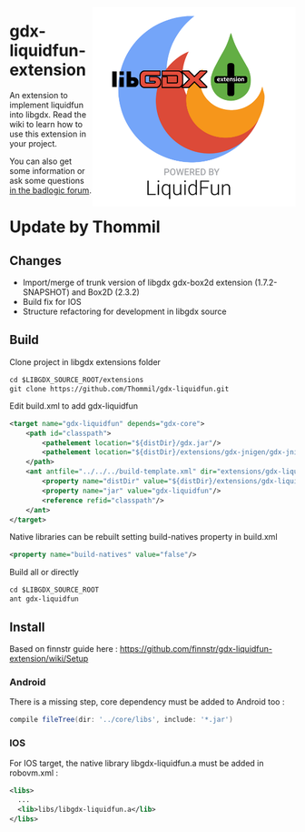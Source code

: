 <img src="liquidfun-extension-logo.png"
alt="gdx-liquidfun-extension logo" style="float:right;" />

gdx-liquidfun-extension
=======================

An extension to implement liquidfun into libgdx.
Read the wiki to learn how to use this extension in your project.

You can also get some information or ask some questions [in the badlogic forum][].

  [in the badlogic forum]: http://www.badlogicgames.com/forum/viewtopic.php?f=17&t=13717

Update by Thommil
=================
## Changes
* Import/merge of trunk version of libgdx gdx-box2d extension (1.7.2-SNAPSHOT) and Box2D (2.3.2)
* Build fix for IOS
* Structure refactoring for development in libgdx source

## Build

Clone project in libgdx extensions folder

```
cd $LIBGDX_SOURCE_ROOT/extensions
git clone https://github.com/Thommil/gdx-liquidfun.git
```

Edit build.xml to add gdx-liquidfun

```xml
<target name="gdx-liquidfun" depends="gdx-core">
	<path id="classpath">
		<pathelement location="${distDir}/gdx.jar"/>
		<pathelement location="${distDir}/extensions/gdx-jnigen/gdx-jnigen.jar"/>
	</path>
	<ant antfile="../../../build-template.xml" dir="extensions/gdx-liquidfun/gdx-liquidfun">
		<property name="distDir" value="${distDir}/extensions/gdx-liquidfun/"/>
		<property name="jar" value="gdx-liquidfun"/>
		<reference refid="classpath"/>
	</ant>
</target>
```

Native libraries can be rebuilt setting build-natives property in build.xml

```xml
<property name="build-natives" value="false"/>
```

Build all or directly

```
cd $LIBGDX_SOURCE_ROOT
ant gdx-liquidfun
```

## Install

Based on finnstr guide here : https://github.com/finnstr/gdx-liquidfun-extension/wiki/Setup

### Android

There is a missing step, core dependency must be added to Android too :

```gradle
compile fileTree(dir: '../core/libs', include: '*.jar')
```

### IOS

For IOS target, the native library libgdx-liquidfun.a must be added in robovm.xml : 

```xml
<libs>
  ...
  <lib>libs/libgdx-liquidfun.a</lib>
</libs>
```
